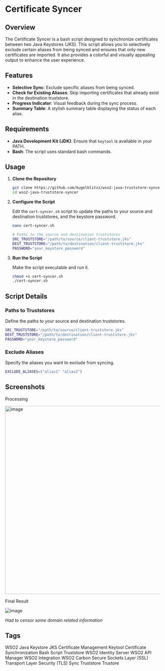 # Certificate Syncer

## Overview

The Certificate Syncer is a bash script designed to synchronize certificates between two Java Keystores (JKS). This script allows you to selectively exclude certain aliases from being synced and ensures that only new certificates are imported. It also provides a colorful and visually appealing output to enhance the user experience.

## Features

- **Selective Sync**: Exclude specific aliases from being synced.
- **Check for Existing Aliases**: Skip importing certificates that already exist in the destination truststore.
- **Progress Indicator**: Visual feedback during the sync process.
- **Summary Table**: A stylish summary table displaying the status of each alias.

## Requirements

- **Java Development Kit (JDK)**: Ensure that `keytool` is available in your PATH.
- **Bash**: The script uses standard bash commands.

## Usage

1. **Clone the Repository**

    ```sh
    git clone https://github.com/kugelblitzz/wso2-java-truststore-syncer.git
    cd wso2-java-truststore-syncer
    ```

2. **Configure the Script**

    Edit the `cert-syncer.sh` script to update the paths to your source and destination truststores, and the keystore password.

    ```sh
    nano cert-syncer.sh
    ```

    ```sh
    # Paths to the source and destination truststores
    SRC_TRUSTSTORE="/path/to/source/client-truststore.jks"
    DEST_TRUSTSTORE="/path/to/destination/client-truststore.jks"
    PASSWORD="your_keystore_password"
    ```

3. **Run the Script**

    Make the script executable and run it.

    ```sh
    chmod +x cert-syncer.sh
    ./cert-syncer.sh
    ```

## Script Details

### Paths to Truststores

Define the paths to your source and destination truststores.

```sh
SRC_TRUSTSTORE="/path/to/source/client-truststore.jks"
DEST_TRUSTSTORE="/path/to/destination/client-truststore.jks"
PASSWORD="your_keystore_password"
```

### Exclude Aliases

Specify the aliases you want to exclude from syncing.

```sh
EXCLUDE_ALIASES=("alias1" "alias2")
```

## Screenshots

Processing 

<img width="611" alt="image" src="https://github.com/kugelblitzz/wso2-java-truststore-syncer/assets/33368405/17f09a2a-3dec-438a-880c-89428411e4c4">

Final Result

![image](https://github.com/kugelblitzz/wso2-java-truststore-syncer/assets/33368405/6199b4dd-2dab-471d-b403-38e8b27ed3c9)

_Had to censor some domain related information_

## Tags

WSO2
Java Keystore
JKS
Certificate Management
Keytool
Certificate Synchronization
Bash Script
Truststore
WSO2 Identity Server
WSO2 API Manager
WSO2 Integration
WSO2 Carbon
Secure Sockets Layer (SSL)
Transport Layer Security (TLS)
Sync Truststore
Trustore
